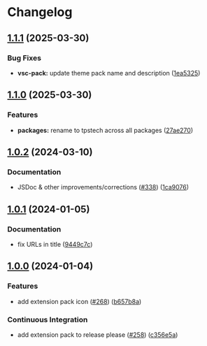 # Changelog

## [1.1.1](https://github.com/tsdevau/catppuccin-vscode/compare/tpstech-catppuccin-vsc-pack-v1.1.0...tpstech-catppuccin-vsc-pack-v1.1.1) (2025-03-30)


### Bug Fixes

* **vsc-pack:** update theme pack name and description ([1ea5325](https://github.com/tsdevau/catppuccin-vscode/commit/1ea5325a7a86606e377c3ceeeda6b33a9f0d279d))

## [1.1.0](https://github.com/tsdevau/catppuccin-vscode/compare/tpstech-catppuccin-vsc-pack-v1.0.2...tpstech-catppuccin-vsc-pack-v1.1.0) (2025-03-30)


### Features

* **packages:** rename to tpstech across all packages ([27ae270](https://github.com/tsdevau/catppuccin-vscode/commit/27ae2708cd6e1a8c7cd33a2c57b7393ce2c41598))

## [1.0.2](https://github.com/catppuccin/vscode/compare/catppuccin-vsc-pack-v1.0.1...catppuccin-vsc-pack-v1.0.2) (2024-03-10)


### Documentation

* JSDoc & other improvements/corrections ([#338](https://github.com/catppuccin/vscode/issues/338)) ([1ca9076](https://github.com/catppuccin/vscode/commit/1ca9076bba78dad492cd75819511b5bc08255974))

## [1.0.1](https://github.com/catppuccin/vscode/compare/catppuccin-vsc-pack-v1.0.0...catppuccin-vsc-pack-v1.0.1) (2024-01-05)


### Documentation

* fix URLs in title ([9449c7c](https://github.com/catppuccin/vscode/commit/9449c7c13c37aff544bee2bb97d69d97438623e3))

## [1.0.0](https://github.com/catppuccin/vscode/compare/catppuccin-vsc-pack-v0.1.0...catppuccin-vsc-pack-v1.0.0) (2024-01-04)


### Features

* add extension pack icon ([#268](https://github.com/catppuccin/vscode/issues/268)) ([b657b8a](https://github.com/catppuccin/vscode/commit/b657b8a100e8bffc26481b380c4005feca7edca1))


### Continuous Integration

* add extension pack to release please ([#258](https://github.com/catppuccin/vscode/issues/258)) ([c356e5a](https://github.com/catppuccin/vscode/commit/c356e5a1c62445f61dc78b0c662b4bbb99198313))

